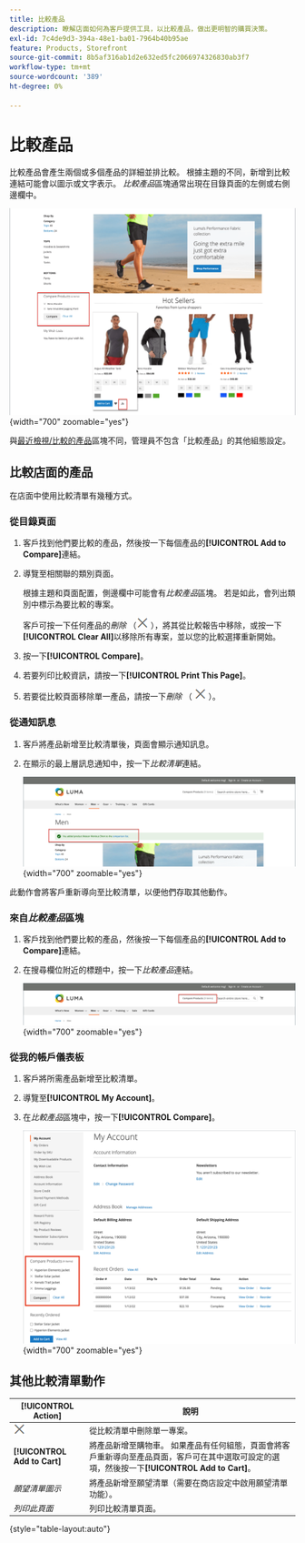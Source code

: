 ```yaml
---
title: 比較產品
description: 瞭解店面如何為客戶提供工具，以比較產品，做出更明智的購買決策。
exl-id: 7c4de9d3-394a-48e1-ba01-7964b40b95ae
feature: Products, Storefront
source-git-commit: 8b5af316ab1d2e632ed5fc2066974326830ab3f7
workflow-type: tm+mt
source-wordcount: '389'
ht-degree: 0%

---
```


# 比較產品

比較產品會產生兩個或多個產品的詳細並排比較。 根據主題的不同，新增到比較連結可能會以圖示或文字表示。 _比較產品_&#x200B;區塊通常出現在目錄頁面的左側或右側邊欄中。

![店面範例 — 比較清單](./assets/storefront-comparison-list.png){width="700" zoomable="yes"}

與[最近檢視/比較的產品](products-viewed-compared.md)區塊不同，管理員不包含「比較產品」的其他組態設定。

## 比較店面的產品

在店面中使用比較清單有幾種方式。

### 從目錄頁面

1. 客戶找到他們要比較的產品，然後按一下每個產品的&#x200B;**[!UICONTROL Add to Compare]**&#x200B;連結。

1. 導覽至相關聯的類別頁面。

   根據主題和頁面配置，側邊欄中可能會有&#x200B;_比較產品_&#x200B;區塊。 若是如此，會列出類別中標示為要比較的專案。

   客戶可按一下任何產品的&#x200B;_刪除_ （![刪除圖示](../assets/icon-delete-x.png) ），將其從比較報告中移除，或按一下&#x200B;**[!UICONTROL Clear All]**&#x200B;以移除所有專案，並以您的比較選擇重新開始。

1. 按一下&#x200B;**[!UICONTROL Compare]**。

1. 若要列印比較資訊，請按一下&#x200B;**[!UICONTROL Print This Page]**。

1. 若要從比較頁面移除單一產品，請按一下&#x200B;_刪除_ （ ![刪除圖示](../assets/icon-delete-x.png) ）。

### 從通知訊息

1. 客戶將產品新增至比較清單後，頁面會顯示通知訊息。

1. 在顯示的最上層訊息通知中，按一下&#x200B;_比較清單_&#x200B;連結。

   ![比較產品通知](./assets/notification-comparison-list.png){width="700" zoomable="yes"}

此動作會將客戶重新導向至比較清單，以便他們存取其他動作。

### 來自&#x200B;_比較產品_&#x200B;區塊

1. 客戶找到他們要比較的產品，然後按一下每個產品的&#x200B;**[!UICONTROL Add to Compare]**&#x200B;連結。

1. 在搜尋欄位附近的標題中，按一下&#x200B;_比較產品_&#x200B;連結。

   ![比較產品標題](./assets/compare-products-header.png){width="700" zoomable="yes"}

### 從我的帳戶儀表板

1. 客戶將所需產品新增至比較清單。

1. 導覽至&#x200B;**[!UICONTROL My Account]**。

1. 在&#x200B;_比較產品_&#x200B;區塊中，按一下&#x200B;**[!UICONTROL Compare]**。

   ![比較客戶帳戶儀表板中的產品區塊](./assets/my-account-compare-block.png){width="700" zoomable="yes"}

## 其他比較清單動作

| [!UICONTROL Action] | 說明 |
|------|-----------|
| ![刪除圖示](../assets/icon-delete-x.png) | 從比較清單中刪除單一專案。 |
| **[!UICONTROL Add to Cart]** | 將產品新增至購物車。 如果產品有任何組態，頁面會將客戶重新導向至產品頁面，客戶可在其中選取可設定的選項，然後按一下&#x200B;**[!UICONTROL Add to Cart]**。 |
| _願望清單圖示_ | 將產品新增至願望清單（需要在商店設定中啟用願望清單功能）。 |
| _列印此頁面_ | 列印比較清單頁面。 |

{style="table-layout:auto"}
